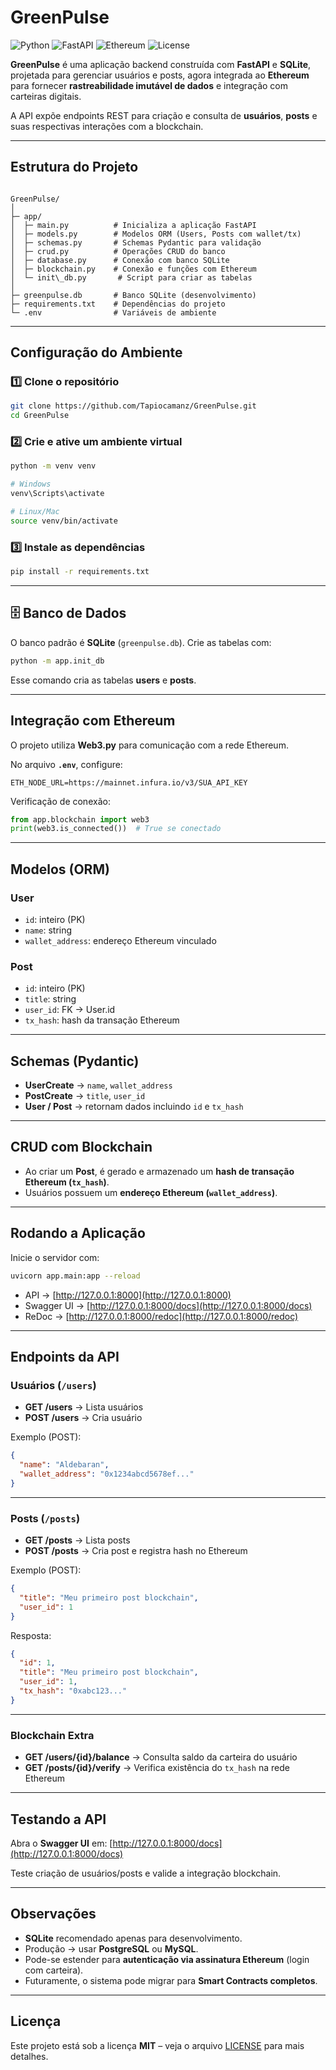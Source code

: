 
#  GreenPulse

![Python](https://img.shields.io/badge/Python-3.10+-blue?logo=python)
![FastAPI](https://img.shields.io/badge/FastAPI-0.110+-green?logo=fastapi)
![Ethereum](https://img.shields.io/badge/Ethereum-Web3.py-purple?logo=ethereum)
![License](https://img.shields.io/badge/License-MIT-yellow)

**GreenPulse** é uma aplicação backend construída com **FastAPI** e **SQLite**, projetada para gerenciar usuários e posts, agora integrada ao **Ethereum** para fornecer **rastreabilidade imutável de dados** e integração com carteiras digitais.  

A API expõe endpoints REST para criação e consulta de **usuários**, **posts** e suas respectivas interações com a blockchain.

---

##  Estrutura do Projeto

```

GreenPulse/
│
├─ app/
│  ├─ main.py          # Inicializa a aplicação FastAPI
│  ├─ models.py        # Modelos ORM (Users, Posts com wallet/tx)
│  ├─ schemas.py       # Schemas Pydantic para validação
│  ├─ crud.py          # Operações CRUD do banco
│  ├─ database.py      # Conexão com banco SQLite
│  ├─ blockchain.py    # Conexão e funções com Ethereum
│  └─ init\_db.py       # Script para criar as tabelas
│
├─ greenpulse.db       # Banco SQLite (desenvolvimento)
├─ requirements.txt    # Dependências do projeto
└─ .env                # Variáveis de ambiente

````

---

##  Configuração do Ambiente

### 1️⃣ Clone o repositório
```bash
git clone https://github.com/Tapiocamanz/GreenPulse.git
cd GreenPulse
````

### 2️⃣ Crie e ative um ambiente virtual

```bash
python -m venv venv

# Windows
venv\Scripts\activate

# Linux/Mac
source venv/bin/activate
```

### 3️⃣ Instale as dependências

```bash
pip install -r requirements.txt
```

---

## 🗄 Banco de Dados

O banco padrão é **SQLite** (`greenpulse.db`).
Crie as tabelas com:

```bash
python -m app.init_db
```

Esse comando cria as tabelas **users** e **posts**.

---

##  Integração com Ethereum

O projeto utiliza **Web3.py** para comunicação com a rede Ethereum.

No arquivo **`.env`**, configure:

```
ETH_NODE_URL=https://mainnet.infura.io/v3/SUA_API_KEY
```

Verificação de conexão:

```python
from app.blockchain import web3
print(web3.is_connected())  # True se conectado
```

---

##  Modelos (ORM)

### User

* `id`: inteiro (PK)
* `name`: string
* `wallet_address`: endereço Ethereum vinculado

### Post

* `id`: inteiro (PK)
* `title`: string
* `user_id`: FK → User.id
* `tx_hash`: hash da transação Ethereum

---

##  Schemas (Pydantic)

* **UserCreate** → `name`, `wallet_address`
* **PostCreate** → `title`, `user_id`
* **User / Post** → retornam dados incluindo `id` e `tx_hash`

---

##  CRUD com Blockchain

* Ao criar um **Post**, é gerado e armazenado um **hash de transação Ethereum (`tx_hash`)**.
* Usuários possuem um **endereço Ethereum (`wallet_address`)**.

---

##  Rodando a Aplicação

Inicie o servidor com:

```bash
uvicorn app.main:app --reload
```

* API → [http://127.0.0.1:8000](http://127.0.0.1:8000)
* Swagger UI → [http://127.0.0.1:8000/docs](http://127.0.0.1:8000/docs)
* ReDoc → [http://127.0.0.1:8000/redoc](http://127.0.0.1:8000/redoc)

---

##  Endpoints da API

###  Usuários (`/users`)

* **GET /users** → Lista usuários
* **POST /users** → Cria usuário

Exemplo (POST):

```json
{
  "name": "Aldebaran",
  "wallet_address": "0x1234abcd5678ef..."
}
```

---

###  Posts (`/posts`)

* **GET /posts** → Lista posts
* **POST /posts** → Cria post e registra hash no Ethereum

Exemplo (POST):

```json
{
  "title": "Meu primeiro post blockchain",
  "user_id": 1
}
```

Resposta:

```json
{
  "id": 1,
  "title": "Meu primeiro post blockchain",
  "user_id": 1,
  "tx_hash": "0xabc123..."
}
```

---

###  Blockchain Extra

* **GET /users/{id}/balance** → Consulta saldo da carteira do usuário
* **GET /posts/{id}/verify** → Verifica existência do `tx_hash` na rede Ethereum

---

##  Testando a API

Abra o **Swagger UI** em:
 [http://127.0.0.1:8000/docs](http://127.0.0.1:8000/docs)

Teste criação de usuários/posts e valide a integração blockchain.

---

##  Observações

* **SQLite** recomendado apenas para desenvolvimento.
* Produção → usar **PostgreSQL** ou **MySQL**.
* Pode-se estender para **autenticação via assinatura Ethereum** (login com carteira).
* Futuramente, o sistema pode migrar para **Smart Contracts completos**.

---

##  Licença

Este projeto está sob a licença **MIT** – veja o arquivo [LICENSE](LICENSE) para mais detalhes.

```
